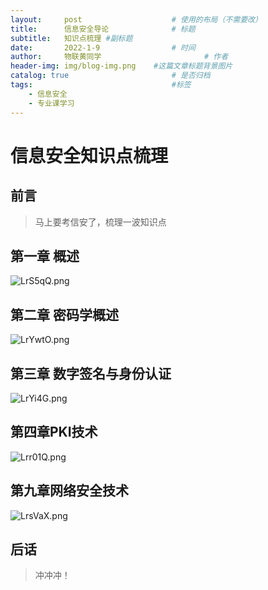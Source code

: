 ```yaml
---
layout:     post   				    # 使用的布局（不需要改）
title:      信息安全导论 				# 标题 
subtitle:   知识点梳理 #副标题
date:       2022-1-9 				# 时间
author:     物联黄同学 						# 作者
header-img: img/blog-img.png 	#这篇文章标题背景图片
catalog: true 						# 是否归档
tags:								#标签
    - 信息安全
    - 专业课学习
---
```



# 信息安全知识点梳理

## 前言

> 马上要考信安了，梳理一波知识点





## 第一章 概述
![LrS5qQ.png](https://s6.jpg.cm/2022/01/09/LrS5qQ.png)


## 第二章 密码学概述


![LrYwtO.png](https://s6.jpg.cm/2022/01/09/LrYwtO.png)





## 第三章 数字签名与身份认证

![LrYi4G.png](https://s6.jpg.cm/2022/01/09/LrYi4G.png)



## 第四章PKI技术

 ![Lrr01Q.png](https://s6.jpg.cm/2022/01/09/Lrr01Q.png)





## 第九章网络安全技术

![LrsVaX.png](https://s6.jpg.cm/2022/01/09/LrsVaX.png)





## 后话

> 冲冲冲！

